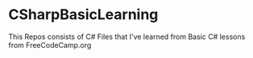 # CSharpBasicLearning
This Repos consists of C# Files that I've learned from Basic C# lessons from FreeCodeCamp.org
